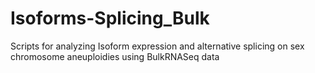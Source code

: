 # Isoforms-Splicing_Bulk
Scripts for analyzing Isoform expression and alternative splicing on sex chromosome aneuploidies using BulkRNASeq data
